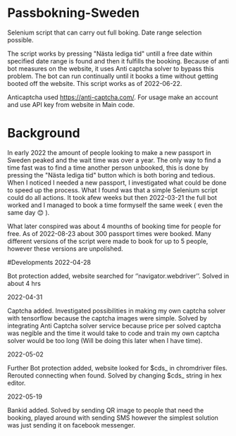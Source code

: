 # Passbokning-Sweden 
Selenium script that can carry out full boking. Date range selection possible. 

  
The script works by pressing "Nästa lediga tid" untill a free date within specified date range is found and then it fulfills the booking. Because of anti bot measures on the website, it uses Anti captcha solver to bypass this problem. The bot can run continually until it books a time without getting booted off the website. 
This script works as of 2022-06-22.  

Anticaptcha used https://anti-captcha.com/. For usage make an account and use API key from website in Main code. 


# Background 
In early 2022 the amount of people looking to make a new passport in Sweden peaked and the wait time was over a year. The only way to find a time fast was to find a time another person unbooked, this is done by pressing the "Nästa lediga tid" button which is both boring and tedious. When I noticed I needed a new passport, I investigated what could be done to speed up the process. What I found was that a simple Selenium script could do all actions. It took afew weeks but then 2022-03-21 the full bot worked and I managed to book a time formyself the same week ( even the same day 😊 ).  

What later conspired was about 4 mounths of booking time for people for free. As of 2022-08-23 about 300 passport times were booked. Many different versions of the script were made to book for up to 5 people, however these versions are unpolished. 

 

#Developments
2022-04-28 

Bot protection added, website searched for ‘’navigator.webdriver’’. Solved in about 4 hrs 

2022-04-31 

Captcha added. Investigated possibilities in making my own captcha solver with tensorflow because the captcha images were simple. Solved by integrating Anti Captcha solver service because price per solved captcha was negible and the time it would take to code and train my own captcha solver would be too long (Will be doing this later when I have time). 

2022-05-02 

Further Bot protection added, website looked for $cds_ in chromdriver files. Rerouted connecting when found. Solved by changing $cds_ string in hex editor. 

2022-05-19  

Bankid added. Solved by sending QR image to people that need the booking, played around with sending SMS however the simplest solution was just sending it on facebook messenger. 
